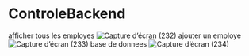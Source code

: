 # ControleBackend
afficher tous les employes
![Capture d’écran (232)](https://github.com/Nouhaila25/ControleBackend/assets/116907282/4b55f588-78b5-4727-bdcb-af059f3d3a3d)
ajouter un employe
![Capture d’écran (233)](https://github.com/Nouhaila25/ControleBackend/assets/116907282/bf3e0653-8df7-4e81-81f9-ef32e0a8db29)
base de donnees
![Capture d’écran (234)](https://github.com/Nouhaila25/ControleBackend/assets/116907282/24fb084e-797c-4370-b5b6-8f43a0d36ba3)
